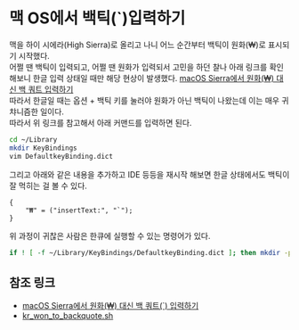 # 맥 OS에서 백틱(`)입력하기  
맥을 하이 시에라(High Sierra)로 올리고 나니 어느 순간부터 백틱이 원화(₩)로 표시되기 시작했다.  
어쩔 땐 백틱이 입력되고, 어쩔 땐 원화가 입력되서 고민을 하던 찰나 아래 링크를 확인해보니 한글 입력 상태일 때만 해당 현상이 발생했다.
[macOS Sierra에서 원화(₩) 대신 백 쿼트 입력하기](https://ani2life.com/wp/?p=1753)  
따라서 한글일 때는 옵션 + 백틱 키를 눌러야 원화가 아닌 백틱이 나왔는데 이는 매우 귀챠니즘한 일이다.  
따라서 위 링크를 참고해서 아래 커맨드를 입력하면 된다.  
```bash
cd ~/Library
mkdir KeyBindings
vim DefaultkeyBinding.dict
```

그리고 아래와 같은 내용을 추가하고 IDE 등등을 재시작 해보면 한글 상태에서도 백틱이 잘 먹히는 걸 볼 수 있다.  
```
{
    "₩" = ("insertText:", "`");
}
```

위 과정이 귀찮은 사람은 한큐에 실행할 수 있는 명령어가 있다.  
```bash
if ! [ -f ~/Library/KeyBindings/DefaultkeyBinding.dict ]; then mkdir -p ~/Library/KeyBindings && echo '{"₩" = ("insertText:", "\`");}' > ~/Library/KeyBindings/DefaultkeyBinding.dict; fi
```

## 참조 링크
* [macOS Sierra에서 원화(₩) 대신 백 쿼트(`) 입력하기](https://ani2life.com/wp/?p=1753)  
* [kr_won_to_backquote.sh](https://gist.github.com/redism/43bc51cab62269fa97a220a7bb5e1103)